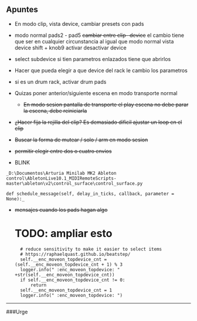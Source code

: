 ## Apuntes
- En modo clip, vista device, cambiar presets con pads
  
  
- modo normal pads2 - pad5 
    ~~cambiar entre clip- device~~
el cambio tiene que ser en cualquier circunstancia al igual que
  modo normal vista device shift + knob9 activar desactivar device

- select subdevice si tien parametros enlazados tiene que abrirlos
- Hacer que pueda elegir a que device del rack le cambio los parametros
- si es un drum rack, activar drum pads



- Quizas poner anterior/siguiente escena en modo transporte normal
    - ~~En modo sesion pantalla de transporte el play escena no debe parar la escena, debe reiniciarla~~

- ~~¿Hacer fija la rejilla del clip? Es demasiado dificil ajustar un loop en el clip~~
- ~~Buscar la forma de mutear / solo / arm en modo sesion~~

- ~~permitir elegir entre dos o cuatro envios~~
- BLINK
  
`_D:\Documentos\Arturia Minilab MK2 Ableton control\AbletonLive10.1_MIDIRemoteScripts-master\ableton\v2\control_surface\control_surface.py`

`def schedule_message(self, delay_in_ticks, callback, parameter = None):_`

- ~~mensajes cuando los pads hagan algo~~

  # TODO: ampliar esto
        # reduce sensitivity to make it easier to select items
        # https://raphaelquast.github.io/beatstep/
        self.__enc_moveon_topdevice_cnt = (self.__enc_moveon_topdevice_cnt + 1) % 3
        logger.info(" :enc_moveon_topdevice: " +str(self.__enc_moveon_topdevice_cnt))
        if self.__enc_moveon_topdevice_cnt != 0:
            return
        self.__enc_moveon_topdevice_cnt = 1
        logger.info(" :enc_moveon_topdevice: ")



___
###Urge


